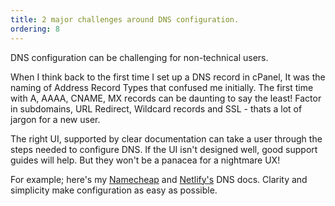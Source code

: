 ```yaml
---
title: 2 major challenges around DNS configuration.
ordering: 8
---
```


DNS configuration can be challenging for non-technical users.

When I think back to the first time I set up a DNS record in cPanel, It was the naming of Address Record Types that confused me initially. The first time with A, AAAA, CNAME, MX records can be daunting to say the least! Factor in subdomains, URL Redirect, Wildcard records and SSL - thats a lot of jargon for a new user.

The right UI, supported by clear documentation can take a user through the steps needed to configure DNS.
If the UI isn't designed well, good support guides will help. But they won't be a panacea for a nightmare UX!

For example; here's my [Namecheap](https://www.namecheap.com/support/knowledgebase/article.aspx/434/2237/how-do-i-set-up-host-records-for-a-domain) and [Netlify's](https://www.netlify.com/docs/custom-domains/) DNS docs. Clarity and simplicity make configuration as easy as possible.
